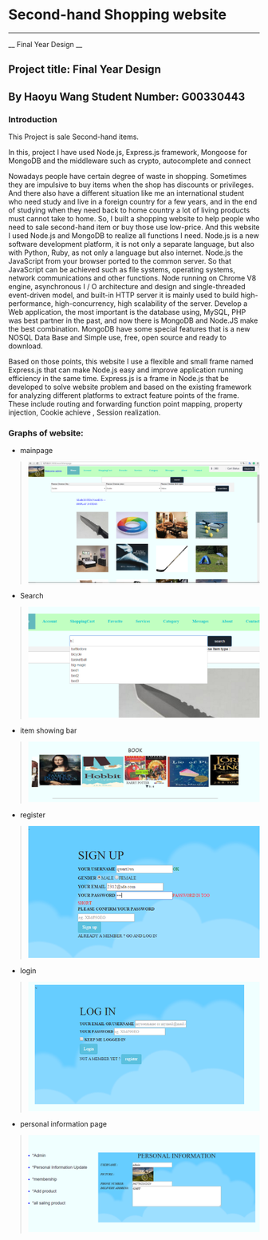 # Second-hand Shopping website
----------------------------------
__ Final Year Design __

## Project title: Final Year Design
 By Haoyu Wang 
 Student Number: G00330443
 ---------------------------
### Introduction
This Project is sale Second-hand items.

In this, project I have used Node.js, Express.js framework, Mongoose for MongoDB and the middleware such as crypto, autocomplete and connect

Nowadays people have certain degree of waste in shopping. Sometimes they are impulsive to buy items when the shop has discounts or privileges.
And there also have a different situation like me an international student who need study and live in a foreign country for a few years, and in the end of studying when they need back to home country a lot of living products must cannot take to home. So, I built a shopping website to help people who need to sale second-hand item or buy those use low-price. And this website I used Node.js and MongoDB to realize all functions I need. Node.js is a new software development platform, it is not only a separate language, but also with Python, Ruby, as not only a language but also internet. Node.js the JavaScript from your browser ported to the common server. So that JavaScript can be achieved such as file systems, operating systems, network communications and other functions. Node running on Chrome V8 engine, asynchronous I / O architecture and design and single-threaded event-driven model, and built-in HTTP server it is mainly used to build high-performance, high-concurrency, high scalability of the server. Develop a Web application, the most important is the database using, MySQL, PHP was best partner in the past, and now there is MongoDB and Node.JS make the best combination. MongoDB have some special features that is a new NOSQL Data Base and Simple use, free, open source and ready to download.

Based on those points, this website I use a flexible and small frame named Express.js that can make Node.js easy and improve application running efficiency in the same time. Express.js is a frame in Node.js that be developed to solve website problem and based on the existing framework for analyzing different platforms to extract feature points of the frame. These include routing and forwarding function point mapping, property injection, Cookie achieve , Session realization. 

### Graphs of website:

* mainpage
>![image](https://github.com/G00330443/Finalyear-Project/blob/master/Report-latex/images/50.PNG)

* Search
>![image](https://github.com/G00330443/Finalyear-Project/blob/master/Report-latex/images/39.PNG)

* item showing bar
>![image](https://github.com/G00330443/Finalyear-Project/blob/master/Report-latex/images/40.PNG)

* register
>![image](https://github.com/G00330443/Finalyear-Project/blob/master/Report-latex/images/15.PNG)

* login
>![image](https://github.com/G00330443/Finalyear-Project/blob/master/Report-latex/images/22.PNG)

* personal information page
>![image](https://github.com/G00330443/Finalyear-Project/blob/master/Report-latex/images/43.PNG)
